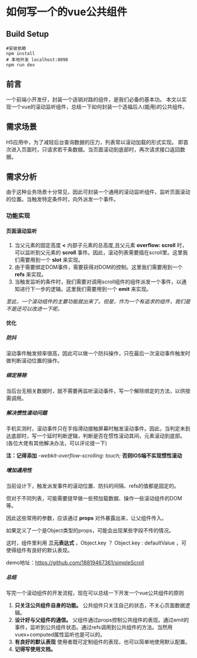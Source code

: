 # 如何写一个的vue公共组件
## Build Setup
``` 
#安装依赖
npm install
# 本地开发 localhost:8098
npm run dev
```
## 前言
一个前端小开发仔，封装一个适销对路的组件，是我们必备的基本功。
本文以实现一个vue的滚动监听组件，总结一下如何封装一个造福后人(能用)的公共组件。

## 需求场景
H5应用中，为了减轻后台查询数据的压力，列表常以滚动加载的形式实现。
即首次进入页面时，只请求若干条数据。当页面滚动到底部时，再次请求接口返回数据。

## 需求分析
由于这种业务场景十分常见，因此可封装一个通用的滚动监听组件，监听页面滚动的位置。当触发特定条件时，向外派发一个事件。

### 功能实现
#### 页面滚动监听
1. 当父元素的固定高度 **<** 内部子元素的总高度,且父元素 **overflow: scroll** 时，可以监听到父元素的 **scroll** 事件。因此，滚动列表需要插在scroll里。这里我们需要用到一个 **slot** 来实现。
2. 由于需要绑定DOM事件，需要获得对DOM的控制。这里我们需要用到一个 **refs** 来实现。
3. 当触发监听的条件时，我们需要对调用scroll组件的组件派发一个事件，以通知进行下一步的逻辑。这里我们需要用到一个 **emit** 来实现。

*至此，一个滚动组件的主要功能就出来了。但是，作为一个有追求的组件，我们是不是还可以改进一下呢。*

#### 优化
##### 防抖
滚动事件触发频率很高，因此可以做一个防抖操作，只在最后一次滚动事件触发时做判断滚动位置的操作。

##### 绑定移除
当后台无相关数据时，就不需要再监听滚动事件，写一个解除绑定的方法，以供按需调用。

##### 解决惯性滚动问题
手机实测时，滚动事件只在手指滑动接触屏幕时触发滚动事件。因此，当判定未到达底部时，写一个延时判断逻辑，判断是否在惯性滚动其间，元素滚动到底部。(各位大佬有其他解决办法，可以评论提一下)

**注：记得添加** *-webkit-overflow-scrolling: touch;* **否则IOS端不实现惯性滚动**

##### 增加通用性
当前设计下，触发派发事件的滚动位置、防抖的间隔、refs的值都是固定的。

但对于不同列表，可能需要提早做一些预加载数据、操作一些滚动组件的DOM等。

因此这些常用的参数，应该通过 **props** 对外暴露出来，让父组件传入。

如果定义了一个是Object类型的props，可能会出现某些字段不传的情况。

这时，组件里利用 **三元表达式** ，Object.key ？ Object.key : defaultValue ，可使得组件有良好的默认表现。

demo地址：https://github.com/18819467361/simpleScroll

##### 总结

写完一个滚动组件的开发流程，现在可以总结一下开发一个vue公共组件的原则
1. **只关注公共组件自身的功能。** 公共组件只关注自己的状态，不关心页面数据逻辑。
2. **设计好与父组件的通信。** 父组件通过props控制公共组件的表现。通过emit的事件，监听到公共组件状态。通过refs调用到公共组件的方法。当然用vuex+computed属性监听也是可以的。
3. **有良好的默认表现** 使用者既可定制组件的表现，也可以简单地使用默认配置。
4. **记得写使用文档。**

